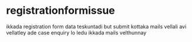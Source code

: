 # registrationformissue
ikkada registration form data teskuntadi but submit kottaka mails vellali avi vellatley
ade case enquiry lo ledu ikkada mails velthunnay
